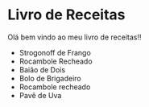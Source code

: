 # Livro de Receitas 

Olá bem vindo ao meu livro de receitas!!

- Strogonoff de Frango
- Rocambole Recheado
- Baião de Dois
- Bolo de Brigadeiro
- Rocambole recheado
- Pavê de Uva 
